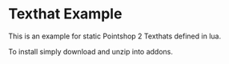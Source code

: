 # Texthat Example

This is an example for static Pointshop 2 Texthats defined in lua.

To install simply download and unzip into addons.